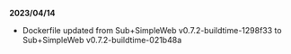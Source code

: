 **2023/04/14**

* Dockerfile updated from Sub+SimpleWeb v0.7.2-buildtime-1298f33 to Sub+SimpleWeb v0.7.2-buildtime-021b48a
